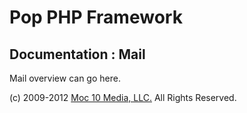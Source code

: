 Pop PHP Framework
=================

Documentation : Mail
--------------------

Mail overview can go here.

(c) 2009-2012 [Moc 10 Media, LLC.](http://www.moc10media.com) All Rights Reserved.
